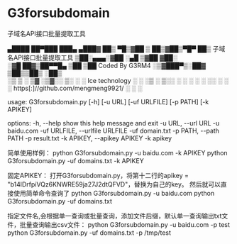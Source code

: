 # G3forsubdomain
子域名API接口批量提取工具

  ▄████  ██▀███   ███▄ ▄███▓
 ██▒ ▀█▒▓██ ▒ ██▒▓██▒▀█▀ ██▒    子域名API接口批量提取工具
▒██░▄▄▄░▓██ ░▄█ ▒▓██    ▓██░    
░▓█  ██▓▒██▀▀█▄  ▒██    ▒██     Coded By G3RM4
░▒▓███▀▒░██▓ ▒██▒▒██▒   ░██▒    
 ░▒   ▒ ░ ▒▓ ░▒▓░░ ▒░   ░  ░    Ice technology
  ░   ░   ░▒ ░ ▒░░  ░      ░
░ ░   ░   ░░   ░ ░      ░       https[:]//github.com/mengmeng9921/
      ░    ░            ░                                       

usage: G3forsubdomain.py [-h] [-u URL] [-uf URLFILE] [-p PATH] [-k APIKEY]

options:
  -h,   --help      show this help message and exit
  -u    URL,        --url     URL           -u    baidu.com
  -uf   URLFILE,    --urlfile URLFILE       -uf    domain.txt
  -p    PATH,       --path    PATH          -p    result.txt
  -k    APIKEY,     --apikey  APIKEY        -k    apikey


简单使用样例：
python G3forsubdomain.py -u   baidu.com     -k APIKEY
python G3forsubdomain.py -uf  domains.txt   -k APIKEY

固定APIKEY：
打开G3forsubdomain.py，将第十二行的apikey = "b14lDrfpiVQz6KNWRE59ja27J2dtQFVD"，替换为自己的key。
然后就可以直接使用简单命令查询了
python G3forsubdomain.py -u   baidu.com
python G3forsubdomain.py -uf  domains.txt

指定文件名,会根据单一查询或批量查询，添加文件后缀，默认单一查询输出txt文件，批量查询输出csv文件：
python G3forsubdomain.py -u   baidu.com     -p test
python G3forsubdomain.py -uf  domains.txt   -p /tmp/test
